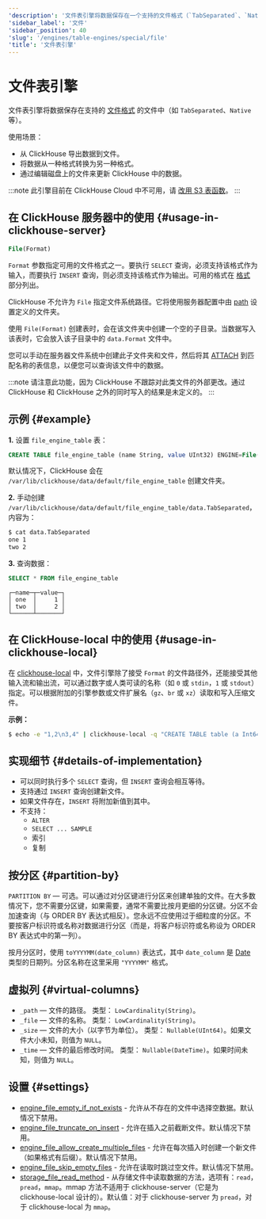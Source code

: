 ```yaml
---
'description': '文件表引擎将数据保存在一个支持的文件格式（`TabSeparated`、`Native` 等）的文件中。'
'sidebar_label': '文件'
'sidebar_position': 40
'slug': '/engines/table-engines/special/file'
'title': '文件表引擎'
---
```





# 文件表引擎

文件表引擎将数据保存在支持的 [文件格式](/interfaces/formats#formats-overview) 的文件中（如 `TabSeparated`、`Native` 等）。

使用场景：

- 从 ClickHouse 导出数据到文件。
- 将数据从一种格式转换为另一种格式。
- 通过编辑磁盘上的文件来更新 ClickHouse 中的数据。

:::note
此引擎目前在 ClickHouse Cloud 中不可用，请 [改用 S3 表函数](/sql-reference/table-functions/s3.md)。
:::

## 在 ClickHouse 服务器中的使用 {#usage-in-clickhouse-server}

```sql
File(Format)
```

`Format` 参数指定可用的文件格式之一。要执行 `SELECT` 查询，必须支持该格式作为输入，而要执行 `INSERT` 查询，则必须支持该格式作为输出。可用的格式在 [格式](/interfaces/formats#formats-overview) 部分列出。

ClickHouse 不允许为 `File` 指定文件系统路径。它将使用服务器配置中由 [path](../../../operations/server-configuration-parameters/settings.md) 设置定义的文件夹。

使用 `File(Format)` 创建表时，会在该文件夹中创建一个空的子目录。当数据写入该表时，它会放入该子目录中的 `data.Format` 文件中。

您可以手动在服务器文件系统中创建此子文件夹和文件，然后将其 [ATTACH](../../../sql-reference/statements/attach.md) 到匹配名称的表信息，以便您可以查询该文件中的数据。

:::note
请注意此功能，因为 ClickHouse 不跟踪对此类文件的外部更改。通过 ClickHouse 和 ClickHouse 之外的同时写入的结果是未定义的。
:::

## 示例 {#example}

**1.** 设置 `file_engine_table` 表：

```sql
CREATE TABLE file_engine_table (name String, value UInt32) ENGINE=File(TabSeparated)
```

默认情况下，ClickHouse 会在 `/var/lib/clickhouse/data/default/file_engine_table` 创建文件夹。

**2.** 手动创建 `/var/lib/clickhouse/data/default/file_engine_table/data.TabSeparated`，内容为：

```bash
$ cat data.TabSeparated
one 1
two 2
```

**3.** 查询数据：

```sql
SELECT * FROM file_engine_table
```

```text
┌─name─┬─value─┐
│ one  │     1 │
│ two  │     2 │
└──────┴───────┘
```

## 在 ClickHouse-local 中的使用 {#usage-in-clickhouse-local}

在 [clickhouse-local](../../../operations/utilities/clickhouse-local.md) 中，文件引擎除了接受 `Format` 的文件路径外，还能接受其他输入流和输出流，可以通过数字或人类可读的名称（如 `0` 或 `stdin`，`1` 或 `stdout`）指定。可以根据附加的引擎参数或文件扩展名（`gz`、`br` 或 `xz`）读取和写入压缩文件。

**示例：**

```bash
$ echo -e "1,2\n3,4" | clickhouse-local -q "CREATE TABLE table (a Int64, b Int64) ENGINE = File(CSV, stdin); SELECT a, b FROM table; DROP TABLE table"
```

## 实现细节 {#details-of-implementation}

- 可以同时执行多个 `SELECT` 查询，但 `INSERT` 查询会相互等待。
- 支持通过 `INSERT` 查询创建新文件。
- 如果文件存在，`INSERT` 将附加新值到其中。
- 不支持：
    - `ALTER`
    - `SELECT ... SAMPLE`
    - 索引
    - 复制

## 按分区 {#partition-by}

`PARTITION BY` — 可选。可以通过对分区键进行分区来创建单独的文件。在大多数情况下，您不需要分区键，如果需要，通常不需要比按月更细的分区键。分区不会加速查询（与 ORDER BY 表达式相反）。您永远不应使用过于细粒度的分区。不要按客户标识符或名称对数据进行分区（而是，将客户标识符或名称设为 ORDER BY 表达式中的第一列）。

按月分区时，使用 `toYYYYMM(date_column)` 表达式，其中 `date_column` 是 [Date](/sql-reference/data-types/date.md) 类型的日期列。分区名称在这里采用 `"YYYYMM"` 格式。

## 虚拟列 {#virtual-columns}

- `_path` — 文件的路径。 类型： `LowCardinality(String)`。
- `_file` — 文件的名称。 类型： `LowCardinality(String)`。
- `_size` — 文件的大小（以字节为单位）。 类型： `Nullable(UInt64)`。如果文件大小未知，则值为 `NULL`。
- `_time` — 文件的最后修改时间。 类型： `Nullable(DateTime)`。如果时间未知，则值为 `NULL`。

## 设置 {#settings}

- [engine_file_empty_if_not_exists](/operations/settings/settings#engine_file_empty_if_not_exists) - 允许从不存在的文件中选择空数据。默认情况下禁用。
- [engine_file_truncate_on_insert](/operations/settings/settings#engine_file_truncate_on_insert) - 允许在插入之前截断文件。默认情况下禁用。
- [engine_file_allow_create_multiple_files](/operations/settings/settings.md#engine_file_allow_create_multiple_files) - 允许在每次插入时创建一个新文件（如果格式有后缀）。默认情况下禁用。
- [engine_file_skip_empty_files](/operations/settings/settings.md#engine_file_skip_empty_files) - 允许在读取时跳过空文件。默认情况下禁用。
- [storage_file_read_method](/operations/settings/settings#engine_file_empty_if_not_exists) - 从存储文件中读取数据的方法，选项有：`read`，`pread`，`mmap`。mmap 方法不适用于 clickhouse-server（它是为 clickhouse-local 设计的）。默认值：对于 clickhouse-server 为 `pread`，对于 clickhouse-local 为 `mmap`。
